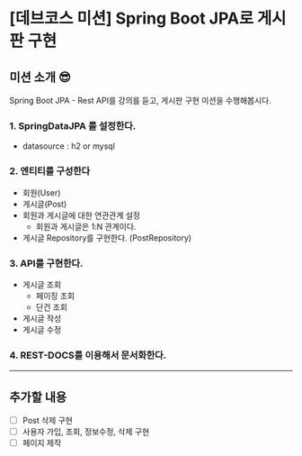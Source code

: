 # [데브코스 미션] Spring Boot JPA로 게시판 구현

## 미션 소개 😎
Spring Boot JPA - Rest API를 강의를 듣고, 게시판 구현 미션을 수행해봅시다.

### **1. SpringDataJPA 를 설정한다.**

- datasource : h2 or mysql

### **2. 엔티티를 구성한다**
- 회원(User)
- 게시글(Post)
- 회원과 게시글에 대한 연관관계 설정
    - 회원과 게시글은 1:N 관계이다.
- 게시글 Repository를 구현한다. (PostRepository)

### **3. API를 구현한다.**

- 게시글 조회
    - 페이징 조회
    - 단건 조회 
- 게시글 작성 
- 게시글 수정 

### **4. REST-DOCS를 이용해서 문서화한다.**
------------
## 추가할 내용
- [ ]  Post 삭제 구현
- [ ]  사용자 가입, 조회, 정보수정, 삭제 구현
- [ ]  페이지 제작
